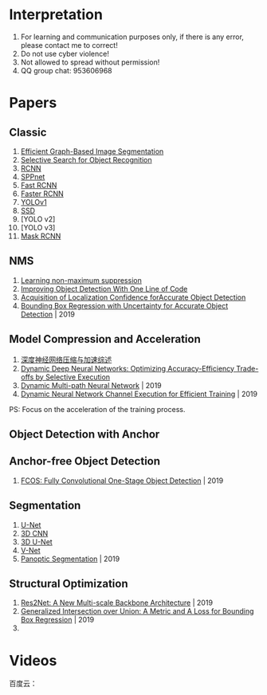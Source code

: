 # Interpretation    
1. For learning and communication purposes only, if there is any error, please contact me to correct!    
2. Do not use cyber violence!    
3. Not allowed to spread without permission!      
4. QQ group chat: 953606968     



# Papers       
## Classic      
1. [Efficient Graph-Based Image Segmentation](https://link.springer.com/article/10.1023/B:VISI.0000022288.19776.77)      
2. [Selective Search for Object Recognition](https://www.koen.me/research/selectivesearch/)      
3. [RCNN](https://arxiv.org/pdf/1311.2524.pdf)     
4. [SPPnet](https://arxiv.org/abs/1406.4729)
5. [Fast RCNN](https://arxiv.org/abs/1504.08083)    
6. [Faster RCNN](https://arxiv.org/abs/1506.01497)     
7. [YOLOv1](https://arxiv.org/abs/1506.02640)     
8. [SSD](https://arxiv.org/abs/1512.02325)          
9. [YOLO v2]                
10. [YOLO v3]           
11. [Mask RCNN](https://arxiv.org/abs/1703.06870)       
## NMS        
1. [Learning non-maximum suppression](https://arxiv.org/abs/1705.02950)      
2. [Improving Object Detection With One Line of Code](https://arxiv.org/abs/1704.04503v1)      
3. [Acquisition of Localization Confidence forAccurate Object Detection](https://arxiv.org/abs/1807.11590)       
4. [Bounding Box Regression with Uncertainty for Accurate Object Detection](https://arxiv.org/abs/1809.08545v3) | 2019                

## Model Compression and Acceleration    
1. [深度神经网络压缩与加速综述](http://www.cnki.com.cn/Article/CJFDTotal-JFYZ201809005.htm)    
2. [Dynamic Deep Neural Networks: Optimizing Accuracy-Efficiency Trade-offs by Selective Execution](https://arxiv.org/abs/1701.00299)     
3. [Dynamic Multi-path Neural Network](https://arxiv.org/abs/1902.10949v3) | 2019         
4. [Dynamic Neural Network Channel Execution for Efficient Training](https://arxiv.org/abs/1905.06435?context=cs.LG) | 2019      

PS: Focus on the acceleration of the training process.      

## Object Detection with Anchor


## Anchor-free Object Detection        
1. [FCOS: Fully Convolutional One-Stage Object Detection](https://arxiv.org/abs/1904.01355) | 2019             

## Segmentation         
1. [U-Net](https://arxiv.org/abs/1505.04597v1)      
2. [3D CNN](https://ieeexplore.ieee.org/abstract/document/6165309)      
3. [3D U-Net](https://arxiv.org/abs/1606.06650)      
4. [V-Net](https://ieeexplore.ieee.org/abstract/document/7785132)      
5. [Panoptic Segmentation](https://arxiv.org/abs/1801.00868?context=cs.CV) | 2019           


## Structural Optimization    
1. [Res2Net: A New Multi-scale Backbone Architecture](https://arxiv.org/abs/1904.01169) | 2019       
2. [Generalized Intersection over Union: A Metric and A Loss for Bounding Box Regression]() | 2019     
3. []()




# Videos         
百度云：
 
